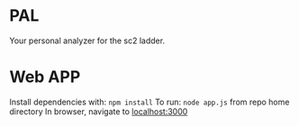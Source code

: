 # PAL
Your personal analyzer for the sc2 ladder.


# Web APP
Install dependencies with: `npm install`
To run: `node app.js` from repo home directory
In browser, navigate to [localhost:3000](http://localhost:3000)
